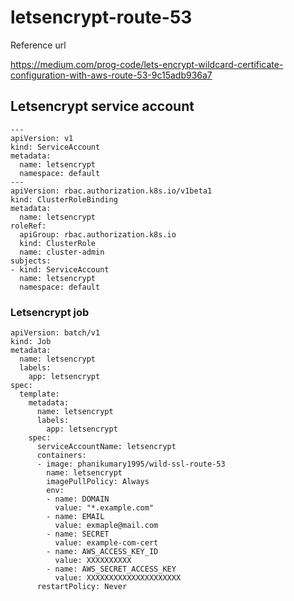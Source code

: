 # letsencrypt-route-53

Reference url

https://medium.com/prog-code/lets-encrypt-wildcard-certificate-configuration-with-aws-route-53-9c15adb936a7

## Letsencrypt service account ###

    ---
    apiVersion: v1
    kind: ServiceAccount
    metadata:
      name: letsencrypt
      namespace: default
    ---
    apiVersion: rbac.authorization.k8s.io/v1beta1
    kind: ClusterRoleBinding
    metadata:
      name: letsencrypt
    roleRef:
      apiGroup: rbac.authorization.k8s.io
      kind: ClusterRole
      name: cluster-admin
    subjects:
    - kind: ServiceAccount
      name: letsencrypt
      namespace: default
 
### Letsencrypt job ###

    apiVersion: batch/v1
    kind: Job
    metadata:
      name: letsencrypt
      labels:
        app: letsencrypt
    spec:
      template:
        metadata:
          name: letsencrypt
          labels:
            app: letsencrypt
        spec:
          serviceAccountName: letsencrypt
          containers:
          - image: phanikumary1995/wild-ssl-route-53
            name: letsencrypt
            imagePullPolicy: Always
            env:
            - name: DOMAIN
              value: "*.example.com"
            - name: EMAIL
              value: exmaple@mail.com
            - name: SECRET
              value: example-com-cert
            - name: AWS_ACCESS_KEY_ID
              value: XXXXXXXXXX
            - name: AWS_SECRET_ACCESS_KEY
              value: XXXXXXXXXXXXXXXXXXXXX
          restartPolicy: Never
